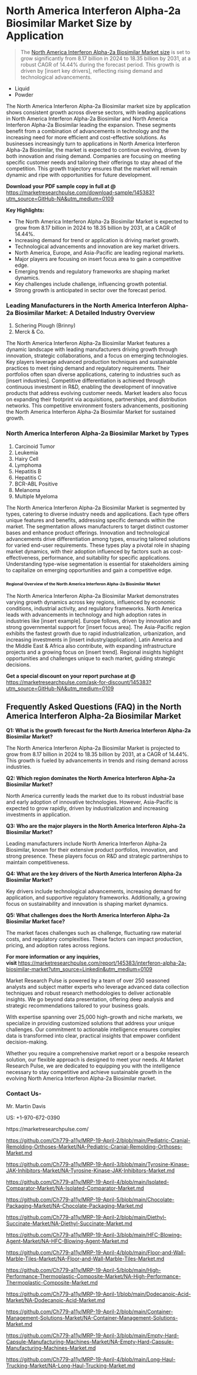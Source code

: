 <h1>North America Interferon Alpha-2a Biosimilar Market&nbsp;Size by Application</h1><blockquote><p>The <a href="https://marketresearchpulse.com/download-sample/145383?utm_source=GitHub-NA&amp;utm_medium=0109">North America Interferon Alpha-2a Biosimilar Market size</a> is set to grow significantly from 8.17 billion in 2024 to 18.35 billion by 2031, at a robust CAGR of 14.44% during the forecast period. This growth is driven by [insert key drivers], reflecting rising demand and technological advancements.</p></blockquote><ul><li>Liquid<li> Powder</li></ul><p>The North America Interferon Alpha-2a Biosimilar market size by application shows consistent growth across diverse sectors, with leading applications in North America Interferon Alpha-2a Biosimilar and North America Interferon Alpha-2a Biosimilar leading the expansion. These segments benefit from a combination of advancements in technology and the increasing need for more efficient and cost-effective solutions. As businesses increasingly turn to applications in North America Interferon Alpha-2a Biosimilar, the market is expected to continue evolving, driven by both innovation and rising demand. Companies are focusing on meeting specific customer needs and tailoring their offerings to stay ahead of the competition. This growth trajectory ensures that the market will remain dynamic and ripe with opportunities for future development.</p><p><strong>Download your PDF sample copy in full at @ </strong><a href="https://marketresearchpulse.com/download-sample/145383?utm_source=GitHub-NA&amp;utm_medium=0109">https://marketresearchpulse.com/download-sample/145383?utm_source=GitHub-NA&amp;utm_medium=0109</a></p><p><strong>Key Highlights: </strong></p><ul><li>The North America Interferon Alpha-2a Biosimilar Market is expected to grow from 8.17 billion in 2024 to 18.35 billion by 2031, at a CAGR of 14.44%.</li><li>Increasing demand for trend or application is driving market growth.</li><li>Technological advancements and innovation are key market drivers.</li><li>North America, Europe, and Asia-Pacific are leading regional markets.</li><li>Major players are focusing on insert focus area to gain a competitive edge.</li><li>Emerging trends and regulatory frameworks are shaping market dynamics.</li><li>Key challenges include challenge, influencing growth potential.</li><li>Strong growth is anticipated in sector over the forecast period.</li></ul><h3>Leading Manufacturers in the North America Interferon Alpha-2a Biosimilar Market: A Detailed Industry Overview</h3><ol><li>Schering Plough (Brinny)</li><li>Merck & Co.</li></ol><div class="flex max-w-full flex-col flex-grow"><div class="min-h-8 text-message flex w-full flex-col items-end gap-2 whitespace-normal break-words [.text-message+&amp;]:mt-5" dir="auto" data-message-author-role="assistant" data-message-id="fd8432e4-4910-450d-b182-61b7bfb0a01f" data-message-model-slug="gpt-4o"><div class="flex w-full flex-col gap-1 empty:hidden first:pt-[3px]"><div class="markdown prose w-full break-words dark:prose-invert light"><p>The North America Interferon Alpha-2a Biosimilar Market features a dynamic landscape with leading manufacturers driving growth through innovation, strategic collaborations, and a focus on emerging technologies. Key players leverage advanced production techniques and sustainable practices to meet rising demand and regulatory requirements. Their portfolios often span diverse applications, catering to industries such as [insert industries]. Competitive differentiation is achieved through continuous investment in R&amp;D, enabling the development of innovative products that address evolving customer needs. Market leaders also focus on expanding their footprint via acquisitions, partnerships, and distribution networks. This competitive environment fosters advancements, positioning the North America Interferon Alpha-2a Biosimilar Market for sustained growth.</p></div></div></div></div><h3>North America Interferon Alpha-2a Biosimilar Market by Types</h3><ol><li>Carcinoid Tumor<li> Leukemia<li> Hairy Cell<li> Lymphoma<li> Hepatitis B<li> Hepatitis C<li> BCR-ABL Positive<li> Melanoma<li> Multiple Myeloma</li></ol><div class="flex max-w-full flex-col flex-grow"><div class="min-h-8 text-message flex w-full flex-col items-end gap-2 whitespace-normal break-words [.text-message+&amp;]:mt-5" dir="auto" data-message-author-role="assistant" data-message-id="084470be-0bb7-4664-bddf-5156b4f41249" data-message-model-slug="gpt-4o-mini"><div class="flex w-full flex-col gap-1 empty:hidden first:pt-[3px]"><div class="markdown prose w-full break-words dark:prose-invert light"><p>The North America Interferon Alpha-2a Biosimilar Market is segmented by types, catering to diverse industry needs and applications. Each type offers unique features and benefits, addressing specific demands within the market. The segmentation allows manufacturers to target distinct customer bases and enhance product offerings. Innovation and technological advancements drive differentiation among types, ensuring tailored solutions for varied end-user requirements. These types play a pivotal role in shaping market dynamics, with their adoption influenced by factors such as cost-effectiveness, performance, and suitability for specific applications. Understanding type-wise segmentation is essential for stakeholders aiming to capitalize on emerging opportunities and gain a competitive edge.</p></div></div></div></div><h3><span style="font-size: 11px;">Regional Overview of the North America Interferon Alpha-2a Biosimilar Market</span></h3><div class="flex max-w-full flex-col flex-grow"><div class="min-h-8 text-message flex w-full flex-col items-end gap-2 whitespace-normal break-words [.text-message+&amp;]:mt-5" dir="auto" data-message-author-role="assistant" data-message-id="e9038762-ce64-4e30-91c9-9bd413514231" data-message-model-slug="gpt-4o-mini"><div class="flex w-full flex-col gap-1 empty:hidden first:pt-[3px]"><div class="markdown prose w-full break-words dark:prose-invert light"><p>The North America Interferon Alpha-2a Biosimilar Market demonstrates varying growth dynamics across key regions, influenced by economic conditions, industrial activity, and regulatory frameworks. North America leads with advancements in technology and high adoption rates in industries like [insert example]. Europe follows, driven by innovation and strong governmental support for [insert focus area]. The Asia-Pacific region exhibits the fastest growth due to rapid industrialization, urbanization, and increasing investments in [insert industry/application]. Latin America and the Middle East &amp; Africa also contribute, with expanding infrastructure projects and a growing focus on [insert trend]. Regional insights highlight opportunities and challenges unique to each market, guiding strategic decisions.</p></div></div></div></div><p><strong>Get a special discount on your report purchase at @ </strong><a href="https://marketresearchpulse.com/ask-for-discount/145383?utm_source=GitHub-NA&amp;utm_medium=0109">https://marketresearchpulse.com/ask-for-discount/145383?utm_source=GitHub-NA&amp;utm_medium=0109</a></p><h2>Frequently Asked Questions (FAQ) in the North America Interferon Alpha-2a Biosimilar Market</h2><p><strong>Q1: What is the growth forecast for the North America Interferon Alpha-2a Biosimilar Market?</strong></p><p>The North America Interferon Alpha-2a Biosimilar Market is projected to grow from 8.17 billion in 2024 to 18.35 billion by 2031, at a CAGR of 14.44%. This growth is fueled by advancements in trends and rising demand across industries.</p><p><strong>Q2: Which region dominates the North America Interferon Alpha-2a Biosimilar Market?</strong></p><p>North America currently leads the market due to its robust industrial base and early adoption of innovative technologies. However, Asia-Pacific is expected to grow rapidly, driven by industrialization and increasing investments in application.</p><p><strong>Q3: Who are the major players in the North America Interferon Alpha-2a Biosimilar Market?</strong></p><p>Leading manufacturers include North America Interferon Alpha-2a Biosimilar, known for their extensive product portfolios, innovation, and strong presence. These players focus on R&amp;D and strategic partnerships to maintain competitiveness.</p><p><strong>Q4: What are the key drivers of the North America Interferon Alpha-2a Biosimilar Market?</strong></p><p>Key drivers include technological advancements, increasing demand for application, and supportive regulatory frameworks. Additionally, a growing focus on sustainability and innovation is shaping market dynamics.</p><p><strong>Q5: What challenges does the North America Interferon Alpha-2a Biosimilar Market face?</strong></p><p>The market faces challenges such as challenge, fluctuating raw material costs, and regulatory complexities. These factors can impact production, pricing, and adoption rates across regions.</p><p><strong>For more information or any inquiries, visit&nbsp;</strong><a href="https://marketresearchpulse.com/report/145383/interferon-alpha-2a-biosimilar-market?utm_source=Linkedin&utm_medium=0109">https://marketresearchpulse.com/report/145383/interferon-alpha-2a-biosimilar-market?utm_source=Linkedin&utm_medium=0109</a></p><p>Market Research Pulse is powered by a team of over 250 seasoned analysts and subject matter experts who leverage advanced data collection techniques and robust research methodologies to deliver actionable insights. We go beyond data presentation, offering deep analysis and strategic recommendations tailored to your business goals.</p><p>With expertise spanning over 25,000 high-growth and niche markets, we specialize in providing customized solutions that address your unique challenges. Our commitment to actionable intelligence ensures complex data is transformed into clear, practical insights that empower confident decision-making.</p><p>Whether you require a comprehensive market report or a bespoke research solution, our flexible approach is designed to meet your needs. At Market Research Pulse, we are dedicated to equipping you with the intelligence necessary to stay competitive and achieve sustainable growth in the evolving North America Interferon Alpha-2a Biosimilar market.</p><h3><strong>Contact Us-</strong></h3><p>Mr. Martin Davis</p><p>US: +1-970-672-0390</p><p>https://marketresearchpulse.com/</p><p><a href="https://github.com/Ch779-a11y/MRP-19-April-2/blob/main/Pediatric-Cranial-Remolding-Orthoses-Market/NA-Pediatric-Cranial-Remolding-Orthoses-Market.md">https://github.com/Ch779-a11y/MRP-19-April-2/blob/main/Pediatric-Cranial-Remolding-Orthoses-Market/NA-Pediatric-Cranial-Remolding-Orthoses-Market.md</a></p><p><a href="https://github.com/Ch779-a11y/MRP-19-April-3/blob/main/Tyrosine-Kinase-JAK-Inhibitors-Market/NA-Tyrosine-Kinase-JAK-Inhibitors-Market.md">https://github.com/Ch779-a11y/MRP-19-April-3/blob/main/Tyrosine-Kinase-JAK-Inhibitors-Market/NA-Tyrosine-Kinase-JAK-Inhibitors-Market.md</a></p><p><a href="https://github.com/Ch779-a11y/MRP-19-April-4/blob/main/Isolated-Comparator-Market/NA-Isolated-Comparator-Market.md">https://github.com/Ch779-a11y/MRP-19-April-4/blob/main/Isolated-Comparator-Market/NA-Isolated-Comparator-Market.md</a></p><p><a href="https://github.com/Ch779-a11y/MRP-19-April-5/blob/main/Chocolate-Packaging-Market/NA-Chocolate-Packaging-Market.md">https://github.com/Ch779-a11y/MRP-19-April-5/blob/main/Chocolate-Packaging-Market/NA-Chocolate-Packaging-Market.md</a></p><p><a href="https://github.com/Ch779-a11y/MRP-19-April-2/blob/main/Diethyl-Succinate-Market/NA-Diethyl-Succinate-Market.md">https://github.com/Ch779-a11y/MRP-19-April-2/blob/main/Diethyl-Succinate-Market/NA-Diethyl-Succinate-Market.md</a></p><p><a href="https://github.com/Ch779-a11y/MRP-19-April-3/blob/main/HFC-Blowing-Agent-Market/NA-HFC-Blowing-Agent-Market.md">https://github.com/Ch779-a11y/MRP-19-April-3/blob/main/HFC-Blowing-Agent-Market/NA-HFC-Blowing-Agent-Market.md</a></p><p><a href="https://github.com/Ch779-a11y/MRP-19-April-4/blob/main/Floor-and-Wall-Marble-Tiles-Market/NA-Floor-and-Wall-Marble-Tiles-Market.md">https://github.com/Ch779-a11y/MRP-19-April-4/blob/main/Floor-and-Wall-Marble-Tiles-Market/NA-Floor-and-Wall-Marble-Tiles-Market.md</a></p><p><a href="https://github.com/Ch779-a11y/MRP-19-April-5/blob/main/High-Performance-Thermoplastic-Composite-Market/NA-High-Performance-Thermoplastic-Composite-Market.md">https://github.com/Ch779-a11y/MRP-19-April-5/blob/main/High-Performance-Thermoplastic-Composite-Market/NA-High-Performance-Thermoplastic-Composite-Market.md</a></p><p><a href="https://github.com/Ch779-a11y/MRP-19-April-1/blob/main/Dodecanoic-Acid-Market/NA-Dodecanoic-Acid-Market.md">https://github.com/Ch779-a11y/MRP-19-April-1/blob/main/Dodecanoic-Acid-Market/NA-Dodecanoic-Acid-Market.md</a></p><p><a href="https://github.com/Ch779-a11y/MRP-19-April-2/blob/main/Container-Management-Solutions-Market/NA-Container-Management-Solutions-Market.md">https://github.com/Ch779-a11y/MRP-19-April-2/blob/main/Container-Management-Solutions-Market/NA-Container-Management-Solutions-Market.md</a></p><p><a href="https://github.com/Ch779-a11y/MRP-19-April-3/blob/main/Empty-Hard-Capsule-Manufacturing-Machines-Market/NA-Empty-Hard-Capsule-Manufacturing-Machines-Market.md">https://github.com/Ch779-a11y/MRP-19-April-3/blob/main/Empty-Hard-Capsule-Manufacturing-Machines-Market/NA-Empty-Hard-Capsule-Manufacturing-Machines-Market.md</a></p><p><a href="https://github.com/Ch779-a11y/MRP-19-April-4/blob/main/Long-Haul-Trucking-Market/NA-Long-Haul-Trucking-Market.md">https://github.com/Ch779-a11y/MRP-19-April-4/blob/main/Long-Haul-Trucking-Market/NA-Long-Haul-Trucking-Market.md</a></p>
